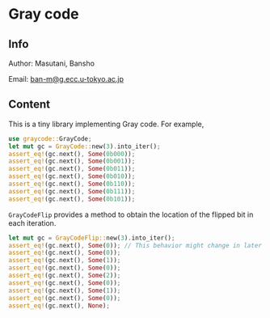 # Gray code


## Info

Author: Masutani, Bansho

Email: ban-m@g.ecc.u-tokyo.ac.jp


## Content

This is a tiny library implementing Gray code. For example,

```rust
use graycode::GrayCode;
let mut gc = GrayCode::new(3).into_iter();
assert_eq!(gc.next(), Some(0b000));
assert_eq!(gc.next(), Some(0b001));
assert_eq!(gc.next(), Some(0b011));
assert_eq!(gc.next(), Some(0b010));
assert_eq!(gc.next(), Some(0b110));
assert_eq!(gc.next(), Some(0b111));
assert_eq!(gc.next(), Some(0b101));
```

`GrayCodeFlip` provides a method to obtain the location of the flipped bit in each iteration. 

```rust
let mut gc = GrayCodeFlip::new(3).into_iter();
assert_eq!(gc.next(), Some(0)); // This behavior might change in later versions.
assert_eq!(gc.next(), Some(0));
assert_eq!(gc.next(), Some(1));
assert_eq!(gc.next(), Some(0));
assert_eq!(gc.next(), Some(2));
assert_eq!(gc.next(), Some(0));
assert_eq!(gc.next(), Some(1));
assert_eq!(gc.next(), Some(0));
assert_eq!(gc.next(), None);
```
